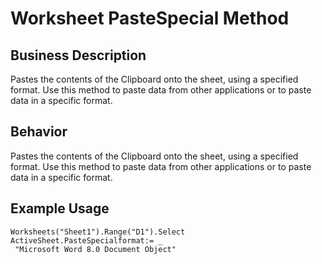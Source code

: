 # Worksheet PasteSpecial Method

## Business Description
Pastes the contents of the Clipboard onto the sheet, using a specified format. Use this method to paste data from other applications or to paste data in a specific format.

## Behavior
Pastes the contents of the Clipboard onto the sheet, using a specified format. Use this method to paste data from other applications or to paste data in a specific format.

## Example Usage
```vba
Worksheets("Sheet1").Range("D1").Select 
ActiveSheet.PasteSpecialformat:= _ 
 "Microsoft Word 8.0 Document Object"
```